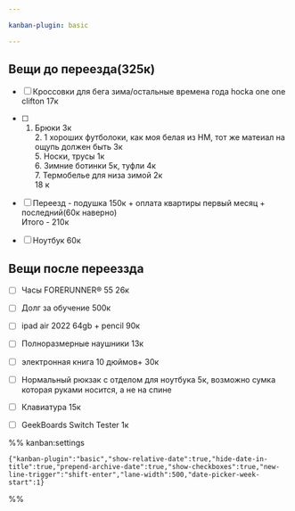```yaml
---

kanban-plugin: basic

---
```


## Вещи до переезда(325к)

- [ ] Кроссовки для бега зима/остальные времена года hocka one one clifton 17к
- [ ] 1. Брюки 3к<br>2. 1 хороших футболоки, как моя белая из HM, тот же матеиал на ощупь должен быть 3к<br>5. Носки, трусы 1к<br>6. Зимние ботинки 5к, туфли 4к<br>7. Термобелье для низа зимой 2к<br>18 к
- [ ] Переезд - подушка 150к + оплата квартиры первый месяц + последний(60к наверно)<br>Итого - 210к
- [ ] Ноутбук 60к


## Вещи после перееззда

- [ ] Часы FORERUNNER® 55 26к
- [ ] Долг за обучение 500к
- [ ] ipad air 2022 64gb + pencil 90к
- [ ] Полноразмерные наушники 13к
- [ ] электронная книга 10 дюймов+ 30к
- [ ] Нормальный рюкзак с отделом для ноутбука 5к, возможно сумка которая руками носится, а не на спине
- [ ] Клавиатура 15к
- [ ] GeekBoards Switch Tester 1к




%% kanban:settings
```
{"kanban-plugin":"basic","show-relative-date":true,"hide-date-in-title":true,"prepend-archive-date":true,"show-checkboxes":true,"new-line-trigger":"shift-enter","lane-width":500,"date-picker-week-start":1}
```
%%
